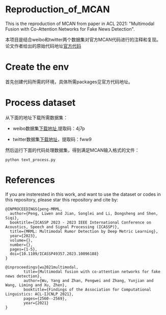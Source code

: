 # Reproduction_of_MCAN
This is the reproduction of MCAN from paper in ACL 2021: "Multimodal Fusion with Co-Attention Networks for Fake News Detection".

本项目是结合weibo和twitter两个数据集对官方MCAN代码进行的注释和复现。
论文作者给出的原始代码地址[官方代码](https://github.com/wuyang45/MCAN_code)



# Create the env

首先创建代码所需的环境，具体所需packages见官方代码地址。

# Process dataset

从下面的地址下载所需数据集：

- weibo数据集[下载地址](https://pan.baidu.com/s/1S0OxCWRvXsP2cOWdDt_BRg),提取码：4j7p

- twitter数据集[下载地址](https://pan.baidu.com/s/1GOLqfw4n0XaR33AR7fSqVg)，提取码：fww9

然后运行下面的代码处理数据集，得到满足MCAN输入格式的文件：
```
python text_process.py
```


# References
If you are insterested in this work, and want to use the dataset or codes in this repository, please star this repository and cite by:
```
@INPROCEEDINGS{peng-MRML,
  author={Peng, Liwen and Jian, Songlei and Li, Dongsheng and Shen, Siqi},
  booktitle={ICASSP 2023 - 2023 IEEE International Conference on Acoustics, Speech and Signal Processing (ICASSP)}, 
  title={MRML: Multimodal Rumor Detection by Deep Metric Learning}, 
  year={2023},
  volume={},
  number={},
  pages={1-5},
  doi={10.1109/ICASSP49357.2023.10096188}
}
```

```
@inproceedings{wu2021multimodal,
        title={Multimodal fusion with co-attention networks for fake news detection},
        author={Wu, Yang and Zhan, Pengwei and Zhang, Yunjian and Wang, Liming and Xu, Zhen},
        booktitle={Findings of the Association for Computational Linguistics: ACL-IJCNLP 2021},
        pages={2560--2569},
        year={2021}
}
```
